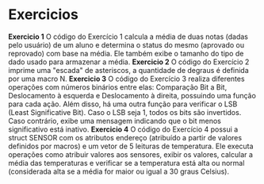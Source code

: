 # Exercicios

**Exercicio 1**
    O código do Exercício 1 calcula a média de duas notas (dadas pelo usuário) de um aluno e determina o status do mesmo (aprovado ou reprovado) com base na média. Ele também exibe o tamanho do tipo de dado usado para armazenar a média.
**Exercicio 2**
    O código do Exercício 2 imprime uma "escada" de asteriscos, a quantidade de degraus é definida por uma macro N.
**Exercicio 3**
    O código do Exercício 3 realiza diferentes operações com números binários entre elas: Comparação Bit a Bit, Deslocamento à esquerda e Deslocamento à direita, possuindo uma função para cada ação. Além disso, há uma outra função para verificar o LSB (Least Significative Bit). Caso o LSB seja 1, todos os bits são invertidos. Caso contrário, exibe uma mensagem indicando que o bit menos significativo está inativo.
**Exercicio 4**
    O código do Exercício 4 possui a struct SENSOR com os atributos endereço (atribuído a partir de valores definidos por macros) e um vetor de 5 leituras de temperatura. Ele executa operações como atribuir valores aos sensores, exibir os valores, calcular a média das temperaturas e verificar se a temperatura está alta ou normal (considerada alta se a média for maior ou igual a 30 graus Celsius). 